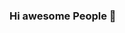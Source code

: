 ### Hi awesome People 👋

<!--
**sajadhussain/sajadhussain** is a ✨ _special_ ✨ repository because its `README.md` (this file) appears on your GitHub profile.

Here are some ideas to get you started:

- 🔭 I’m currently working on WordPress Plugins
- 🌱 I’m currently learning Machine Learning
- 👯 I’m looking to collaborate on opens sources Projects
- 🤔 I’m looking for help with Js
- 💬 Ask me about WordPress and Machine Learning
- 📫 How to reach me: wwww.sajjadhussain.com
- 😄 Pronouns: ...
- ⚡ Fun fact: ...
-->
